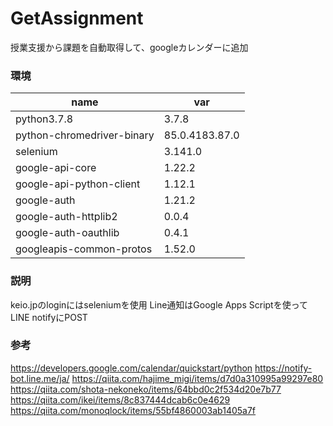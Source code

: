 # GetAssignment
授業支援から課題を自動取得して、googleカレンダーに追加

### 環境
|  name  |  var  |
| ---- | ---- |
|  python3.7.8  |  3.7.8  |
|  python-chromedriver-binary  |  85.0.4183.87.0  |
|  selenium  |  3.141.0  |
|  google-api-core  |  1.22.2  |
|  google-api-python-client |  1.12.1  |
|  google-auth  |  1.21.2  |
|  google-auth-httplib2  |  0.0.4  |
|  google-auth-oauthlib  |  0.4.1  |
|  googleapis-common-protos  |  1.52.0  |

### 説明
keio.jpのloginにはseleniumを使用
Line通知はGoogle Apps Scriptを使ってLINE notifyにPOST

### 参考
https://developers.google.com/calendar/quickstart/python
https://notify-bot.line.me/ja/
https://qiita.com/hajime_migi/items/d7d0a310995a99297e80
https://qiita.com/shota-nekoneko/items/64bbd0c2f534d20e7b77
https://qiita.com/ikei/items/8c837444dcab6c0e4629
https://qiita.com/monoqlock/items/55bf4860003ab1405a7f
